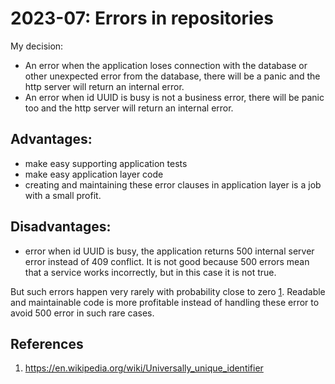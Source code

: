 # 2023-07: Errors in repositories
My decision:
- An error when the application loses connection with the database or other unexpected error from the database, there will be a panic and the http server will return an internal error.
- An error when id UUID is busy is not a business error, there will be panic too and the http server will return an internal error.

## **Advantages**:
- make easy supporting application tests
- make easy application layer code
- creating and  maintaining these error clauses in application layer is a job with a small profit.

## **Disadvantages**:
- error when id UUID is busy, the application returns 500 internal server error instead of 409 conflict. It is not good because 500 errors mean that a service works incorrectly, but in this case it is not true.

But such errors happen very rarely with probability close to zero [1](#references).  Readable and maintainable code is more profitable instead of handling these error to avoid 500 error in such rare cases.

## References
1. https://en.wikipedia.org/wiki/Universally_unique_identifier
